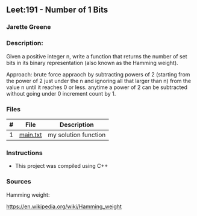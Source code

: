## Leet:191 -  Number of 1 Bits
### Jarette Greene
### Description:

Given a positive integer n, write a function that returns the number of 
set bits in its binary representation (also known as the Hamming weight).

Approach: brute force appraoch by subtracting powers of 2 (starting from the power of 2 just under the n and ignoring all that larger than n) from the value n until it reaches 0 or less. anytime a power of 2 can be subtracted without going under 0 increment count by 1.  

### Files

|   #   | File                       | Description                                                |
| :---: | -------------------------- | ---------------------------------------------------------- |
|   1   | [main.txt](https://github.com/Jarette/4883-Prog-Tech/blob/main/Assignments/P191/main.txt)     | my solution function                                             |


### Instructions

- This project was compiled using C++

### Sources

Hamming weight:  

   https://en.wikipedia.org/wiki/Hamming_weight